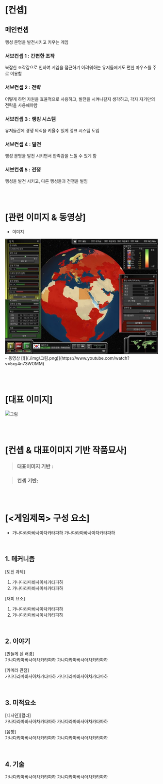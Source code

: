# [컨셉]
## 메인컨셉
행성 문명을 발전시키고 키우는 게임
### 서브컨셉 1 : 간편한 조작
복잡한 조작감으로 인하여 게임을 접근하기 어려워하는 유저들에게도 편한 마우스를 주로 이용함
### 서브컨셉 2 : 전략
어떻게 하면 자원을 효율적으로 사용하고, 발전을 시켜나갈지 생각하고, 각자 자기만의 전략을 사용해야함
### 서브컨셉 3 : 랭킹 시스템
유저들간에 경쟁 의식을 키울수 있게 랭크 시스템 도입
### 서브컨셉 4 : 발전
행성 문명을 발전 시키면서 만족감을 느낄 수 있게 함
### 서브컨셉 5 : 전쟁
행성을 발전 시키고, 다른 행성들과 전쟁을 벌임

<br><br>
# [관련 이미지 & 동영상]
- 이미지  
<img src="./img/unnamed.jpg">
- 동영상
[![](./img/그림.png)](https://www.youtube.com/watch?v=5xy4n73WOMM)

<br><br>
# [대표 이미지]
![그림](./img/그림.png)

<br><br>
# [컨셉 & 대표이미지 기반 작품묘사]
> ### 대표이미지 기반 :

> ### 컨셉 기반:

<br><br>
# [<게임제목> 구성 요소]

- 가나다라마바사아차카타파하 가나다라마바사아차카타파하

<br>

## 1. 메커니즘

[도전 과제]
1) 가나다라마바사아차카타파하
2) 가나다라마바사아차카타파하

[재미 요소]
1) 가나다라마바사아차카타파하
2) 가나다라마바사아차카타파하

<br>

## 2. 이야기

[만들게 된 배경]  
가나다라마바사아차카타파하 가나다라마바사아차카타파하

[카메라 관점]  
가나다라마바사아차카타파하 가나다라마바사아차카타파하

<br>

## 3. 미적요소

[디자인][컬러]  
가나다라마바사아차카타파하 가나다라마바사아차카타파하

[음향]  
가나다라마바사아차카타파하 가나다라마바사아차카타파하
	
<br>

## 4. 기술  
가나다라마바사아차카타파하 가나다라마바사아차카타파하
